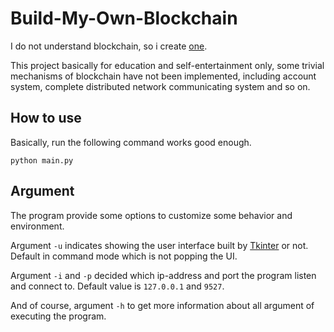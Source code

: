 # Build-My-Own-Blockchain

I do not understand blockchain, so i create [one](https://github.com/danistefanovic/build-your-own-x).

This project basically for education and self-entertainment only, some trivial mechanisms of blockchain have not been implemented, including account system, complete distributed network communicating system and so on.

## How to use

Basically, run the following command works good enough.
```
python main.py
```
## Argument

The program provide some options to customize some behavior and environment.

Argument ```-u``` indicates showing the user interface built by [Tkinter](https://docs.python.org/3/library/tkinter.html) or not. Default in command mode which is not popping the UI.

Argument ```-i``` and ```-p``` decided which ip-address and port the program listen and connect to. Default value is ```127.0.0.1``` and ```9527```. 

And of course, argument ```-h``` to get more information about all argument of executing the program.
